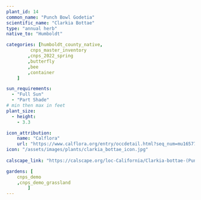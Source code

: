 ```yaml
---
plant_id: 14
common_name: "Punch Bowl Godetia"
scientific_name: "Clarkia Bottae"
type: "annual herb"
native_to: "Humboldt"

categories: [humboldt_county_native,
         cnps_master_inventory
        ,cnps_2022_spring
        ,butterfly
        ,bee  
        ,container
    ]

sun_requirements:
  - "Full Sun"
  - "Part Shade"
# min then max in feet
plant_size:
  - height: 
    - 3.3

icon_attribution: 
    name: "Calflora"
    url: "https://www.calflora.org/entry/occdetail.html?seq_num=mu16577" 
icon: "/assets/images/plants/clarkia_bottae_icon.jpg"
 
calscape_link: "https://calscape.org/loc-California/Clarkia-bottae-(Punch-Bowl-Godetia)"

gardens: [ 
    cnps_demo
    ,cnps_demo_grassland
        ]
---
```

